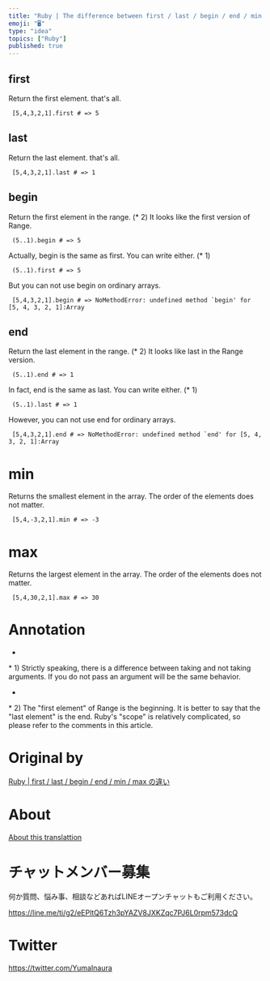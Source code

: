 ```yaml
---
title: "Ruby | The difference between first / last / begin / end / min / max"
emoji: "🖥"
type: "idea"
topics: ["Ruby"]
published: true
---
```


## first 

Return the first element. that's all.

     [5,4,3,2,1].first # => 5 

## last 

Return the last element. that's all.

     [5,4,3,2,1].last # => 1 

## begin 

Return the first element in the range. (\* 2) It looks like the first version of Range.

     (5..1).begin # => 5 

Actually, begin is the same as first. You can write either. (\* 1)

     (5..1).first # => 5 

But you can not use begin on ordinary arrays.

     [5,4,3,2,1].begin # => NoMethodError: undefined method `begin' for [5, 4, 3, 2, 1]:Array 

## end 

Return the last element in the range. (\* 2) It looks like last in the Range version.

     (5..1).end # => 1 

In fact, end is the same as last. You can write either. (\* 1)

     (5..1).last # => 1 

However, you can not use end for ordinary arrays.

     [5,4,3,2,1].end # => NoMethodError: undefined method `end' for [5, 4, 3, 2, 1]:Array 

# min 

Returns the smallest element in the array. The order of the elements does not matter.

     [5,4,-3,2,1].min # => -3 

# max 

Returns the largest element in the array. The order of the elements does not matter.

     [5,4,30,2,1].max # => 30 

# Annotation 

- 

\* 1) Strictly speaking, there is a difference between taking and not taking arguments. If you do not pass an argument will be the same behavior.

- 

\* 2) The "first element" of Range is the beginning. It is better to say that the "last element" is the end. Ruby's "scope" is relatively complicated, so please refer to the comments in this article.



# Original by
[Ruby | first / last / begin / end / min / max の違い](https://qiita.com/Yinaura/items/77cc63a335b618fc5e90)

# About

[About this translattion](https://qiita.com/YumaInaura/items/7f6fd1e9310a6816469a)








<!-- Update From Qiita API -->

# チャットメンバー募集


何か質問、悩み事、相談などあればLINEオープンチャットもご利用ください。

https://line.me/ti/g2/eEPltQ6Tzh3pYAZV8JXKZqc7PJ6L0rpm573dcQ





# Twitter


https://twitter.com/YumaInaura


<!-- Update From Qiita API -->


